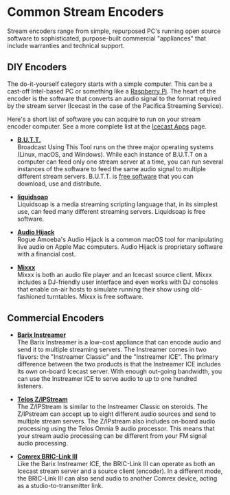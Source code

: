 <!--
---
	title: Common Stream Encoders
	author: David Klann <dklann@broadcasttool.com>
	date: Mon Mar 13 12:36:33 PM CDT 2023
---
-->
<!-- Create formatted output with one of these commands:
	pandoc --toc --embed-resources --standalone -f markdown -t html -o encoders.html encoders.md
	pandoc --toc --embed-resources --standalone -f markdown -t latex -o encoders.pdf encoders.md
-->

# Common Stream Encoders #

Stream encoders range from simple, repurposed PC's running open source software
to sophisticated, purpose-built commercial "appliances" that include warranties
and technical support.

<!-- toc -->

## DIY Encoders ##

The do-it-yourself category starts with a simple computer. This can be a
cast-off Intel-based PC or something like a
[Raspberry Pi](https://raspberrypi.org/). The heart of the encoder is the
software that converts an audio signal to the format required by the stream
server (Icecast in the case of the Pacifica Streaming Service).

Here's a short list of software you can acquire to run on your stream encoder
computer. See a more complete list at the
[Icecast Apps](https://icecast.org/apps/#source-clients) page.

- **[B.U.T.T.](https://danielnoethen.de/butt/)**  
  Broadcast Using This Tool runs on the three major operating systems (Linux,
  macOS, and Windows). While each instance of B.U.T.T on a computer can feed
  only one stream server at a time, you can run several instances of the
  software to feed the same audio signal to multiple different stream servers.
  B.U.T.T. is [free software](https://www.gnu.org/philosophy/free-sw.en.html)
  that you can download, use and distribute.

- **[liquidsoap](https://liquidsoap.info/)**  
  Liquidsoap is a media streaming scripting language that, in its simplest use,
  can feed many different streaming servers. Liquidsoap is free software.

- **[Audio Hijack](https://rogueamoeba.com/audiohijack/)**  
  Rogue Amoeba's Audio Hijack is a common macOS tool for manipulating live audio
  on Apple Mac computers. Audio Hijack is proprietary software with a financial
  cost.

- **[Mixxx](https://mixxx.org/)**  
  Mixxx is both an audio file player and an Icecast source client. Mixxx
  includes a DJ-friendly user interface and even works with DJ consoles that
  enable on-air hosts to simulate running their show using old-fashioned
  turntables. Mixxx is free software.

## Commercial Encoders ##

- **[Barix Instreamer](https://www.barix.com/product/instreamer-classic/)**  
  The Barix Instreamer is a low-cost appliance that can encode audio and send it
  to multiple streaming servers. The Instreamer comes in two flavors: the
  "Instreamer Classic" and the "Instreamer ICE". The primary difference between
  the two products is that the Instreamer ICE includes its own on-board Icecast
  server. With enough out-going bandwidth, you can use the Instreamer ICE to
  serve audio to up to one hundred listeners.

- **[Telos Z/IPStream](https://www.telosalliance.com/stream-encoding-processing/telos-alliance-zipstream-r2)**  
  The Z/IPStream is similar to the Instreamer Classic on steroids. The
  Z/IPstream can accept up to eight different audio sources and send to multiple
  stream servers. The Z/IPstream also includes on-board audio processing using
  the Telos Omnia 9 audio processor. This means that your stream audio
  processing can be different from your FM signal audio processing.

- **[Comrex BRIC-Link III](https://www.comrex.com/products/bric-link-iii/)**  
  Like the Barix Instreamer ICE, the BRIC-Link III can operate as both an
  Icecast stream server and a source client (encoder). In a different mode, the
  BRIC-Link III can also send audio to another Comrex device, acting as a
  studio-to-transmitter link.
